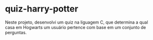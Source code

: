 # quiz-harry-potter
Neste projeto, desenvolvi  um quiz na liguagem C, que determina a qual casa em Hogwarts um usuário pertence com base em um conjunto de perguntas. 
